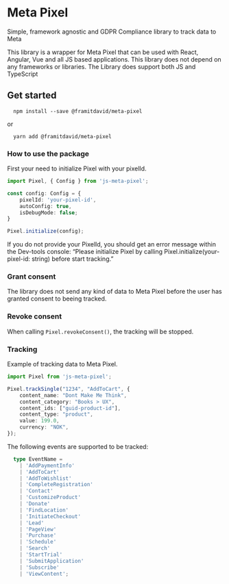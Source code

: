 # Meta Pixel
Simple, framework agnostic and GDPR Compliance library to track data to Meta

This library is a wrapper for Meta Pixel that can be used with React, Angular, Vue and all JS based applications. This library does not depend on any frameworks or libraries. The Library does support both JS and TypeScript

## Get started
```
  npm install --save @framitdavid/meta-pixel
```

or

```
  yarn add @framitdavid/meta-pixel
```

### How to use the package
First your need to initialize Pixel with your pixelId.

```typescript
import Pixel, { Config } from 'js-meta-pixel';

const config: Config = {
    pixelId: 'your-pixel-id',
    autoConfig: true,
    isDebugMode: false;
}

Pixel.initialize(config);
```

If you do not provide your PixelId, you should get an error message within the Dev-tools console: “Please initialize Pixel by calling Pixel.initialize(your-pixel-id: string) before start tracking.”

### Grant consent
The library does not send any kind of data to Meta Pixel before the user has granted consent to beeing tracked.

### Revoke consent
When calling `Pixel.revokeConsent()`, the tracking will be stopped. 

### Tracking
Example of tracking data to Meta Pixel.

```typescript
import Pixel from 'js-meta-pixel';

Pixel.trackSingle("1234", "AddToCart", {
    content_name: "Dont Make Me Think",
    content_category: "Books > UX",
    content_ids: ["guid-product-id"],
    content_type: "product",
    value: 199.0,
    currency: "NOK",
});
```

The following events are supported to be tracked:

```typescript
  type EventName =
    | 'AddPaymentInfo'
    | 'AddToCart'
    | 'AddToWishlist'
    | 'CompleteRegistration'
    | 'Contact'
    | 'CustomizeProduct'
    | 'Donate'
    | 'FindLocation'
    | 'InitiateCheckout'
    | 'Lead'
    | 'PageView'
    | 'Purchase'
    | 'Schedule'
    | 'Search'
    | 'StartTrial'
    | 'SubmitApplication'
    | 'Subscribe'
    | 'ViewContent';

```